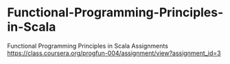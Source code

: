 Functional-Programming-Principles-in-Scala
==========================================

Functional Programming Principles in Scala Assignments
https://class.coursera.org/progfun-004/assignment/view?assignment_id=3
